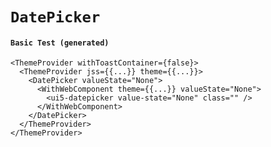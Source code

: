 # `DatePicker`

#### `Basic Test (generated)`

```
<ThemeProvider withToastContainer={false}>
  <ThemeProvider jss={{...}} theme={{...}}>
    <DatePicker valueState="None">
      <WithWebComponent theme={{...}} valueState="None">
        <ui5-datepicker value-state="None" class="" />
      </WithWebComponent>
    </DatePicker>
  </ThemeProvider>
</ThemeProvider>
```

